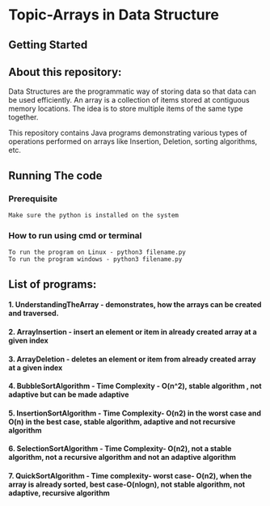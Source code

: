 # Topic-Arrays in Data Structure
## Getting Started

## About this repository:
Data Structures are the programmatic way of storing data so that data can be used efficiently.
An array is a collection of items stored at contiguous memory locations. The idea is to store multiple 
items of the same type together.

This repository contains Java programs demonstrating various types of operations performed on arrays like
Insertion, Deletion, sorting algorithms, etc.

## Running The code 
  ### Prerequisite
    Make sure the python is installed on the system

  ### How to run using cmd or terminal

    To run the program on Linux - python3 filename.py
    To run the program windows - python3 filename.py

## List of programs:
#### 1. UnderstandingTheArray - demonstrates, how the arrays can be created and traversed.
#### 2. ArrayInsertion - insert an element or item in already created array at a given index
#### 3. ArrayDeletion - deletes an element or item from already created array at a given index
#### 4. BubbleSortAlgorithm - Time Complexity - O(n^2), stable algorithm , not adaptive but can be made adaptive
#### 5. InsertionSortAlgorithm - Time Complexity- O(n2) in the worst case and O(n) in the best case, stable algorithm, adaptive and not recursive algorithm
#### 6. SelectionSortAlgorithm - Time Complexity- O(n2), not a stable algorithm, not a recursive algorithm and not an adaptive algorithm
#### 7. QuickSortAlgorithm - Time complexity- worst case- O(n2), when the array is already sorted, best case-O(nlogn), not stable algorithm, not adaptive, recursive algorithm 

